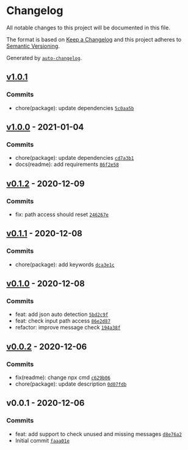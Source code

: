 # Changelog

All notable changes to this project will be documented in this file.

The format is based on [Keep a Changelog](https://keepachangelog.com/en/1.0.0/)
and this project adheres to [Semantic Versioning](https://semver.org/spec/v2.0.0.html).

Generated by [`auto-changelog`](https://github.com/CookPete/auto-changelog).

## [v1.0.1](https://github.com/kporten/intl-message-check/compare/v1.0.0...v1.0.1)

### Commits

- chore(package): update dependencies [`5c0aa5b`](https://github.com/kporten/intl-message-check/commit/5c0aa5bbea0035a5e82118b435fd260e64a3eff1)

## [v1.0.0](https://github.com/kporten/intl-message-check/compare/v0.1.2...v1.0.0) - 2021-01-04

### Commits

- chore(package): update dependencies [`cd7a3b1`](https://github.com/kporten/intl-message-check/commit/cd7a3b155a3fdb497af1fdc2a7270d6aa9d95530)
- docs(readme): add requirements [`86f2e58`](https://github.com/kporten/intl-message-check/commit/86f2e58f98bb9572938061f2a1b77f5555a70d65)

## [v0.1.2](https://github.com/kporten/intl-message-check/compare/v0.1.1...v0.1.2) - 2020-12-09

### Commits

- fix: path access should reset [`246267e`](https://github.com/kporten/intl-message-check/commit/246267ed0157edfb5db9dc45eec8e60eba758bb8)

## [v0.1.1](https://github.com/kporten/intl-message-check/compare/v0.1.0...v0.1.1) - 2020-12-08

### Commits

- chore(package): add keywords [`dca3e1c`](https://github.com/kporten/intl-message-check/commit/dca3e1c4dab9a3274c655169fdf4fc4d3331eb8f)

## [v0.1.0](https://github.com/kporten/intl-message-check/compare/v0.0.2...v0.1.0) - 2020-12-08

### Commits

- feat: add json auto detection [`5bd2c9f`](https://github.com/kporten/intl-message-check/commit/5bd2c9f4fa8d4d106e1d2c64d648d59faa757167)
- feat: check input path access [`86e2d87`](https://github.com/kporten/intl-message-check/commit/86e2d8741b34c5b415f27c0aa8c3b0fabe323c4e)
- refactor: improve message check [`194a38f`](https://github.com/kporten/intl-message-check/commit/194a38f93dade5929ef30310d51192d4da597346)

## [v0.0.2](https://github.com/kporten/intl-message-check/compare/v0.0.1...v0.0.2) - 2020-12-06

### Commits

- fix(readme): change npx cmd [`c629b06`](https://github.com/kporten/intl-message-check/commit/c629b06ce2909624fe1cd11e6ab98a56f3678aea)
- chore(package): update description [`0d07fdb`](https://github.com/kporten/intl-message-check/commit/0d07fdb9f16dfefd0c0e700a8e6cd1af830a0d0a)

## v0.0.1 - 2020-12-06

### Commits

- feat: add support to check unused and missing messages [`d8e76a2`](https://github.com/kporten/intl-message-check/commit/d8e76a2c87b468ea8cf54e4b769971f568ace95f)
- Initial commit [`faaa01e`](https://github.com/kporten/intl-message-check/commit/faaa01ef93819e992d10251813158f7720c56506)
